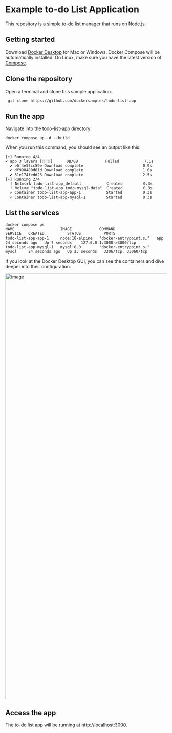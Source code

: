 # Example to-do List Application

This repository is a simple to-do list manager that runs on Node.js.

## Getting started

Download [Docker Desktop](https://www.docker.com/products/docker-desktop) for Mac or Windows. Docker Compose will be automatically installed. 
On Linux, make sure you have the latest version of [Compose](https://docs.docker.com/compose/install/).

## Clone the repository

Open a terminal and clone this sample application.

```
 git clone https://github.com/dockersamples/todo-list-app
```
##
## Run the app

Navigate into the todo-list-app directory:

```
docker compose up -d --build
```

When you run this command, you should see an output like this:

```
[+] Running 4/4
✔ app 3 layers [⣿⣿⣿]      0B/0B            Pulled           7.1s
  ✔ e6f4e57cc59e Download complete                          0.9s
  ✔ df998480d81d Download complete                          1.0s
  ✔ 31e174fedd23 Download complete                          2.5s
[+] Running 2/4
  ⠸ Network todo-list-app_default           Created         0.3s
  ⠸ Volume "todo-list-app_todo-mysql-data"  Created         0.3s
  ✔ Container todo-list-app-app-1           Started         0.3s
  ✔ Container todo-list-app-mysql-1         Started         0.3s
```

## List the services

```
docker compose ps
NAME                    IMAGE            COMMAND                  SERVICE   CREATED          STATUS          PORTS
todo-list-app-app-1     node:18-alpine   "docker-entrypoint.s…"   app       24 seconds ago   Up 7 seconds    127.0.0.1:3000->3000/tcp
todo-list-app-mysql-1   mysql:8.0        "docker-entrypoint.s…"   mysql     24 seconds ago   Up 23 seconds   3306/tcp, 33060/tcp
```

If you look at the Docker Desktop GUI, you can see the containers and dive deeper into their configuration.




<img width="1330" alt="image" src="https://github.com/dockersamples/todo-list-app/assets/313480/d85a4bcf-e2c3-4917-9220-7d9b9a78dc54">


## Access the app

The to-do list app will be running at [http://localhost:3000](http://localhost:3000).

